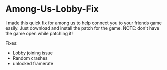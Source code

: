 # Among-Us-Lobby-Fix

I made this quick fix for among us to help connect you to your friends game easily. Just download and install the patch for the game. NOTE: don't have the game open while patching it!

Fixes:
  - Lobby joining issue
  - Random crashes
  - unlocked framerate
